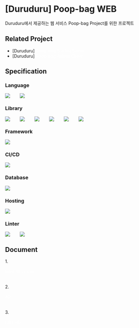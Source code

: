 # [Duruduru] Poop-bag WEB

Duruduru에서 제공하는 웹 서비스 Poop-bag Project를 위한 프로젝트

## Related Project

- [Duruduru] <a href="https://github.com/starwalkin-duruduru/duruduru-poop_bag-socket_server" style="text-decoration: none; color: white">Poop-bag Socket Server</a>
- [Duruduru] <a href="https://github.com/starwalkin-duruduru/duruduru-poop_bag-socket_server" style="text-decoration: none; color: white">Poop-bag Admin Client</a>

## Specification

### Language

<div style="display: flex; gap: 2rem;">
  <img src="https://img.shields.io/badge/JavaScript-323330?style=for-the-badge&logo=javascript&logoColor=F7DF1E" />
  <img src="https://img.shields.io/badge/TypeScript-007ACC?style=for-the-badge&logo=typescript&logoColor=white" />
</div>

### Library

<div style="display: flex; gap: 2rem;">
  <img src="https://img.shields.io/badge/React-20232A?style=for-the-badge&logo=react&logoColor=61DAFB" />
  <img src="https://img.shields.io/badge/-React%20Query-FF4154?style=for-the-badge&logo=react%20query&logoColor=white" />
  <img src="https://img.shields.io/badge/Material%20UI-007FFF?style=for-the-badge&logo=mui&logoColor=white" />
  <img src="https://img.shields.io/badge/axios-671ddf?style=for-the-badge&&logo=axios&logoColor=white" />
  <img src="https://img.shields.io/badge/Z-zustand-FFFFFF.svg?style=for-the-badge" />
  <img src="https://img.shields.io/badge/JWT-black?style=for-the-badge&logo=JSON%20web%20tokens" />
</div>

### Framework

<div style="display: flex; gap: 2rem;">
  <img src="https://img.shields.io/badge/next%20js-000000?style=for-the-badge&logo=nextdotjs&logoColor=white" />
</div>

### CI/CD

<div style="display: flex; gap: 2rem;">
  <img src="https://img.shields.io/badge/Vercel-000000?style=for-the-badge&logo=vercel&logoColor=white" />
</div>

### Database

<div style="display: flex; gap: 2rem;">
  <img src="https://img.shields.io/badge/MongoDB-%234ea94b.svg?style=for-the-badge&logo=mongodb&logoColor=white" />
</div>

### Hosting

<div style="display: flex; gap: 2rem;">
  <img src="https://img.shields.io/badge/Amazon_AWS-FF9900?style=for-the-badge&logo=amazonaws&logoColor=white" />
</div>

### Linter

<div style="display: flex; gap: 2rem;">
  <img src="https://img.shields.io/badge/eslint-3A33D1?style=for-the-badge&logo=eslint&logoColor=white" />
  <img src="https://img.shields.io/badge/prettier-1A2C34?style=for-the-badge&logo=prettier&logoColor=F7BA3E" />
</div>

## Document

<div style="display: flex; flex-direction: column; gap: 1rem;">
  1. <a href="" style="text-decoration: none; color: white">Infra Structure</a><br />
  2. <a href="" style="text-decoration: none; color: white">API</a><br />
  3. <a href="" style="text-decoration: none; color: white">DB ERD</a><br />
</div>
